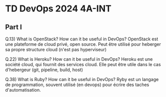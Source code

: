 # TD DevOps 2024 4A-INT

## Part I

Q.13) What is OpenStack? How can it be useful in DevOps?
OpenStack est une plateforme de cloud privé, open source. Peut être utilisé pour heberger sa propre structure cloud (n'est pas hyperviseur)

Q.22) What is Heroku? How can it be useful in DevOps?
Heroku est une société cloud, qui fournit des services cloud. Elle peut être utile dans le cas d'hebergeur (git, pipeline, build, host)

Q.38) What is Ruby? How can it be useful in DevOps?
Ryby est un langage de programmation, souvent utilisé (en devops) pour écrire des taches d'automatisation.